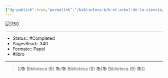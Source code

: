 ```yaml
---
{"dg-publish":true,"permalink":"/biblioteca-b/b-el-arbol-de-la-ciencia/"}
---
```



![|150](https://www.tiposinfames.com/media/img/portadas/9788437646084.jpg)

---

- Status:: #Completed 
- PagesRead:: 340
- Formato:: Papel
- #libro 


---

> [[📚 Biblioteca (B) 📚/📚 Biblioteca (B) 📚\|📚 Biblioteca (B) 📚]]